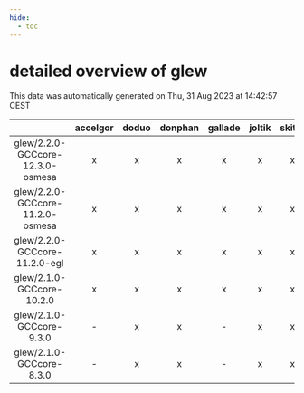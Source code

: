 ```yaml
---
hide:
  - toc
---
```


detailed overview of glew
=========================


This data was automatically generated on Thu, 31 Aug 2023 at 14:42:57 CEST  

| |accelgor|doduo|donphan|gallade|joltik|skitty|swalot|victini|
| :---: | :---: | :---: | :---: | :---: | :---: | :---: | :---: | :---: |
|glew/2.2.0-GCCcore-12.3.0-osmesa|x|x|x|x|x|x|x|x|
|glew/2.2.0-GCCcore-11.2.0-osmesa|x|x|x|x|x|x|x|x|
|glew/2.2.0-GCCcore-11.2.0-egl|x|x|x|x|x|x|x|x|
|glew/2.1.0-GCCcore-10.2.0|x|x|x|x|x|x|x|x|
|glew/2.1.0-GCCcore-9.3.0|-|x|x|-|x|x|x|x|
|glew/2.1.0-GCCcore-8.3.0|-|x|x|-|x|x|-|x|
